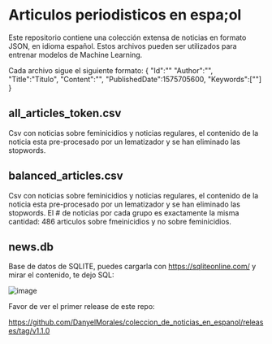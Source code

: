 # Articulos periodisticos en espa;ol
Este repositorio contiene una colección extensa de noticias en formato JSON, en idioma español. Estos archivos pueden ser utilizados para entrenar modelos de Machine Learning.

Cada archivo sigue el siguiente formato:
{
"Id":""
"Author":"",
"Title":"Titulo",
"Content":"",
"PublishedDate":1575705600,
"Keywords":[""]
}

## all_articles_token.csv
Csv con noticias sobre feminicidios y noticias regulares, el contenido de la noticia esta pre-procesado por un lematizador y se han eliminado las stopwords.

## balanced_articles.csv
Csv con noticias sobre feminicidios y noticias regulares, el contenido de la noticia esta pre-procesado por un lematizador y se han eliminado las stopwords. El # de noticias por cada grupo es exactamente la misma cantidad:
486 articulos sobre fmeinicidios y no sobre feminicidios.

## news.db
Base de datos de SQLITE, puedes cargarla con https://sqliteonline.com/ y mirar el contenido, te dejo SQL:

![image](https://github.com/user-attachments/assets/401192e6-fe06-4596-94b7-005dfd23f1bb)


Favor de ver el primer release de este repo:

https://github.com/DanyelMorales/coleccion_de_noticias_en_espanol/releases/tag/v1.1.0
